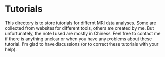 # Tutorials

This directory is to store tutorials for differnt MRI data analyses. 
Some are collected from websites for different tools, others are created by me. 
But unfortunately, the note I used are mostly in Chinese. Feel free to contact me if there is anything unclear or when you have any problems about these tutorial. I'm glad to have discussions (or to correct these tutorials with your help).
 
